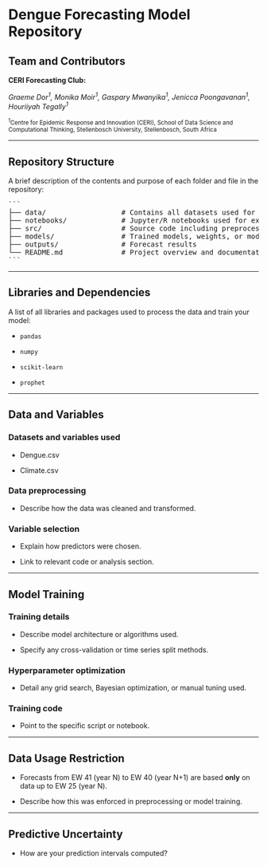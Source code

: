 # Dengue Forecasting Model Repository

## Team and Contributors

**CERI Forecasting Club:**  

*Graeme Dor<sup>1</sup>, Monika Moir<sup>1</sup>, Gaspary Mwanyika<sup>1</sup>, Jenicca Poongavanan<sup>1</sup>, Houriiyah Tegally<sup>1</sup>*  

<sub>
<sup>1</sup>Centre for Epidemic Response and Innovation (CERI), School of Data Science and Computational Thinking, Stellenbosch University, Stellenbosch, South Africa
</sub>

---

## Repository Structure

A brief description of the contents and purpose of each folder and file in the repository:
<pre>
```
├── data/                  # Contains all datasets used for training and evaluation
├── notebooks/             # Jupyter/R notebooks used for exploratory data analysis
├── src/                   # Source code including preprocessing, modeling, and utilities
├── models/                # Trained models, weights, or model configuration files
├── outputs/               # Forecast results
└── README.md              # Project overview and documentation
```
</pre>


---

## Libraries and Dependencies

A list of all libraries and packages used to process the data and train your model:

- `pandas`

- `numpy`
 
- `scikit-learn`
 
- `prophet`

---

## Data and Variables

### Datasets and variables used
- Dengue.csv

- Climate.csv  

### Data preprocessing
- Describe how the data was cleaned and transformed.  

### Variable selection
- Explain how predictors were chosen.
    
- Link to relevant code or analysis section.

---

## Model Training

### Training details
- Describe model architecture or algorithms used.
    
- Specify any cross-validation or time series split methods.

### Hyperparameter optimization
- Detail any grid search, Bayesian optimization, or manual tuning used.

### Training code
- Point to the specific script or notebook.

---

## Data Usage Restriction

- Forecasts from EW 41 (year N) to EW 40 (year N+1) are based **only** on data up to EW 25 (year N).
  
- Describe how this was enforced in preprocessing or model training.

---

## Predictive Uncertainty

- How are your prediction intervals computed?
